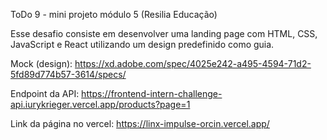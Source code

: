 ToDo 9 - mini projeto módulo 5 (Resilia Educação)

Esse desafio consiste em desenvolver uma landing page com HTML, CSS, JavaScript e React utilizando um design predefinido como guia.

Mock (design): https://xd.adobe.com/spec/4025e242-a495-4594-71d2-5fd89d774b57-3614/specs/

Endpoint da API: https://frontend-intern-challenge-api.iurykrieger.vercel.app/products?page=1

Link da página no vercel: https://linx-impulse-orcin.vercel.app/
